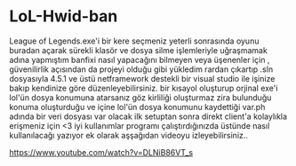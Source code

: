# LoL-Hwid-ban

League of Legends.exe'i bir kere seçmeniz yeterli sonrasında oyunu buradan açarak sürekli klasör ve dosya silme işlemleriyle uğraşmamak adına yapmıştım
banfixi nasıl yapacağını bilmeyen veya üşenenler için , güvenilirlik açısından da projeyi olduğu gibi yükledim rardan çıkartıp .sln dosyasıyla 4.5.1 ve üstü netframework destekli bir visual studio ile işinize bakıp kendinize göre düzenleyebilirsiniz.
bir kısayol oluşturup orjinal exe'i lol'ün dosya konumuna atarsanız göz kirliliği oluşturmaz zira bulunduğu konuma oluşturduğu ve içine lol'ün dosya konumunu kaydettiği var.ph adında bir veri dosyası var olacak ilk setuptan sonra direkt client'a kolaylıkla erişmeniz için <3 iyi kullanımlar programı çalıştırdığınızda üstünde nasıl kullanılacağı yazıyor ek olarak aşşağıdan videoyu izleyebilirsiniz..

https://www.youtube.com/watch?v=DLNiB86VT_s
